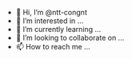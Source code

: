 - 👋 Hi, I’m @ntt-congnt
- 👀 I’m interested in ...
- 🌱 I’m currently learning ...
- 💞️ I’m looking to collaborate on ...
- 📫 How to reach me ...

<!---
ntt-congnt/ntt-congnt is a ✨ special ✨ repository because its `README.md` (this file) appears on your GitHub profile.
You can click the Preview link to take a look at your changes.
--->
